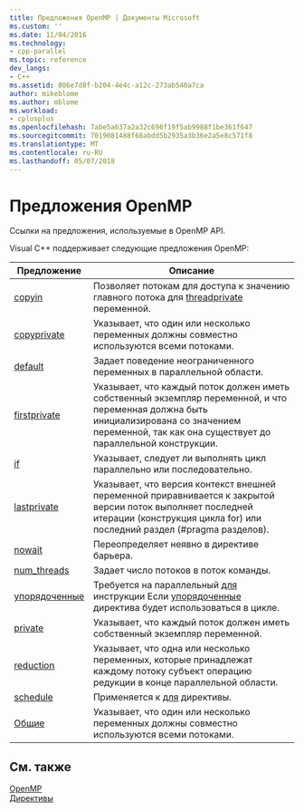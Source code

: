 ```yaml
---
title: Предложения OpenMP | Документы Microsoft
ms.custom: ''
ms.date: 11/04/2016
ms.technology:
- cpp-parallel
ms.topic: reference
dev_langs:
- C++
ms.assetid: 806e7d8f-b204-4e4c-a12c-273ab540a7ca
author: mikeblome
ms.author: mblome
ms.workload:
- cplusplus
ms.openlocfilehash: 7abe5a637a2a32c696f19f5ab9988f1be361f647
ms.sourcegitcommit: 7019081488f68abdd5b2935a3b36e2a5e8c571f8
ms.translationtype: MT
ms.contentlocale: ru-RU
ms.lasthandoff: 05/07/2018
---
```

# <a name="openmp-clauses"></a>Предложения OpenMP
Ссылки на предложения, используемые в OpenMP API.  
  
 Visual C++ поддерживает следующие предложения OpenMP:  
  
|Предложение|Описание|  
|------------|-----------------|  
|[copyin](../../../parallel/openmp/reference/copyin.md)|Позволяет потокам для доступа к значению главного потока для [threadprivate](../../../parallel/openmp/reference/threadprivate.md) переменной.|  
|[copyprivate](../../../parallel/openmp/reference/copyprivate.md)|Указывает, что один или несколько переменных должны совместно используются всеми потоками.|  
|[default](../../../parallel/openmp/reference/default-openmp.md)|Задает поведение неограниченного переменных в параллельной области.|  
|[firstprivate](../../../parallel/openmp/reference/firstprivate.md)|Указывает, что каждый поток должен иметь собственный экземпляр переменной, и что переменная должна быть инициализирована со значением переменной, так как она существует до параллельной конструкции.|  
|[if](../../../parallel/openmp/reference/if-openmp.md)|Указывает, следует ли выполнять цикл параллельно или последовательно.|  
|[lastprivate](../../../parallel/openmp/reference/lastprivate.md)|Указывает, что версия контекст внешней переменной приравнивается к закрытой версии поток выполняет последней итерации (конструкция цикла for) или последний раздел (#pragma разделов).|  
|[nowait](../../../parallel/openmp/reference/nowait.md)|Переопределяет неявно в директиве барьера.|  
|[num_threads](../../../parallel/openmp/reference/num-threads.md)|Задает число потоков в поток команды.|  
|[упорядоченные](../../../parallel/openmp/reference/ordered-openmp-clauses.md)|Требуется на параллельный [для](../../../parallel/openmp/reference/for-openmp.md) инструкции Если [упорядоченные](../../../parallel/openmp/reference/ordered-openmp-directives.md) директива будет использоваться в цикле.|  
|[private](../../../parallel/openmp/reference/private-openmp.md)|Указывает, что каждый поток должен иметь собственный экземпляр переменной.|  
|[reduction](../../../parallel/openmp/reference/reduction.md)|Указывает, что одна или несколько переменных, которые принадлежат каждому потоку субъект операцию редукции в конце параллельной области.|  
|[schedule](../../../parallel/openmp/reference/schedule.md)|Применяется к [для](../../../parallel/openmp/reference/for-openmp.md) директивы.|  
|[Общие](../../../parallel/openmp/reference/shared-openmp.md)|Указывает, что один или несколько переменных должны совместно используются всеми потоками.|  
  
## <a name="see-also"></a>См. также  
 [OpenMP](../../../parallel/openmp/openmp-in-visual-cpp.md)   
 [Директивы](../../../parallel/openmp/reference/openmp-directives.md)